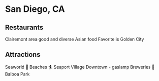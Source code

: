 # San Diego, CA

## Restaurants
Clairemont area good and diverse Asian food
Favorite is Golden City

## Attractions
Seaworld :ocean:
Beaches :surfer:
Seaport Village
Downtown - gaslamp
Breweries :beer:
Balboa Park
